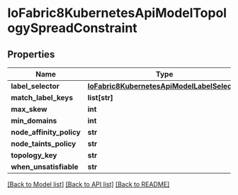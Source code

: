 # IoFabric8KubernetesApiModelTopologySpreadConstraint

## Properties
Name | Type | Description | Notes
------------ | ------------- | ------------- | -------------
**label_selector** | [**IoFabric8KubernetesApiModelLabelSelector**](IoFabric8KubernetesApiModelLabelSelector.md) |  | [optional] 
**match_label_keys** | **list[str]** |  | [optional] 
**max_skew** | **int** |  | [optional] 
**min_domains** | **int** |  | [optional] 
**node_affinity_policy** | **str** |  | [optional] 
**node_taints_policy** | **str** |  | [optional] 
**topology_key** | **str** |  | [optional] 
**when_unsatisfiable** | **str** |  | [optional] 

[[Back to Model list]](../README.md#documentation-for-models) [[Back to API list]](../README.md#documentation-for-api-endpoints) [[Back to README]](../README.md)

